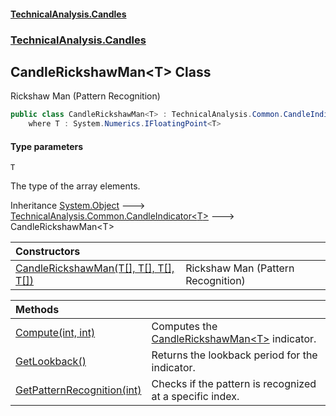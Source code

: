 #### [TechnicalAnalysis\.Candles](Atypical.TechnicalAnalysis.Candles.md 'Atypical\.TechnicalAnalysis\.Candles')
### [TechnicalAnalysis\.Candles](Atypical.TechnicalAnalysis.Candles.md#TechnicalAnalysis.Candles 'TechnicalAnalysis\.Candles')

## CandleRickshawMan\<T\> Class

Rickshaw Man \(Pattern Recognition\)

```csharp
public class CandleRickshawMan<T> : TechnicalAnalysis.Common.CandleIndicator<T>
    where T : System.Numerics.IFloatingPoint<T>
```
#### Type parameters

<a name='TechnicalAnalysis.Candles.CandleRickshawMan_T_.T'></a>

`T`

The type of the array elements\.

Inheritance [System\.Object](https://docs.microsoft.com/en-us/dotnet/api/System.Object 'System\.Object') &#129106; [TechnicalAnalysis\.Common\.CandleIndicator&lt;](https://docs.microsoft.com/en-us/dotnet/api/TechnicalAnalysis.Common.CandleIndicator-1 'TechnicalAnalysis\.Common\.CandleIndicator\`1')[T](CandleRickshawMan_T_.md#TechnicalAnalysis.Candles.CandleRickshawMan_T_.T 'TechnicalAnalysis\.Candles\.CandleRickshawMan\<T\>\.T')[&gt;](https://docs.microsoft.com/en-us/dotnet/api/TechnicalAnalysis.Common.CandleIndicator-1 'TechnicalAnalysis\.Common\.CandleIndicator\`1') &#129106; CandleRickshawMan\<T\>

| Constructors | |
| :--- | :--- |
| [CandleRickshawMan\(T\[\], T\[\], T\[\], T\[\]\)](CandleRickshawMan_T_.CandleRickshawMan(T[],T[],T[],T[]).md 'TechnicalAnalysis\.Candles\.CandleRickshawMan\<T\>\.CandleRickshawMan\(T\[\], T\[\], T\[\], T\[\]\)') | Rickshaw Man \(Pattern Recognition\) |

| Methods | |
| :--- | :--- |
| [Compute\(int, int\)](CandleRickshawMan_T_.Compute(int,int).md 'TechnicalAnalysis\.Candles\.CandleRickshawMan\<T\>\.Compute\(int, int\)') | Computes the [CandleRickshawMan&lt;T&gt;](CandleRickshawMan_T_.md 'TechnicalAnalysis\.Candles\.CandleRickshawMan\<T\>') indicator\. |
| [GetLookback\(\)](CandleRickshawMan_T_.GetLookback().md 'TechnicalAnalysis\.Candles\.CandleRickshawMan\<T\>\.GetLookback\(\)') | Returns the lookback period for the indicator\. |
| [GetPatternRecognition\(int\)](CandleRickshawMan_T_.GetPatternRecognition(int).md 'TechnicalAnalysis\.Candles\.CandleRickshawMan\<T\>\.GetPatternRecognition\(int\)') | Checks if the pattern is recognized at a specific index\. |
